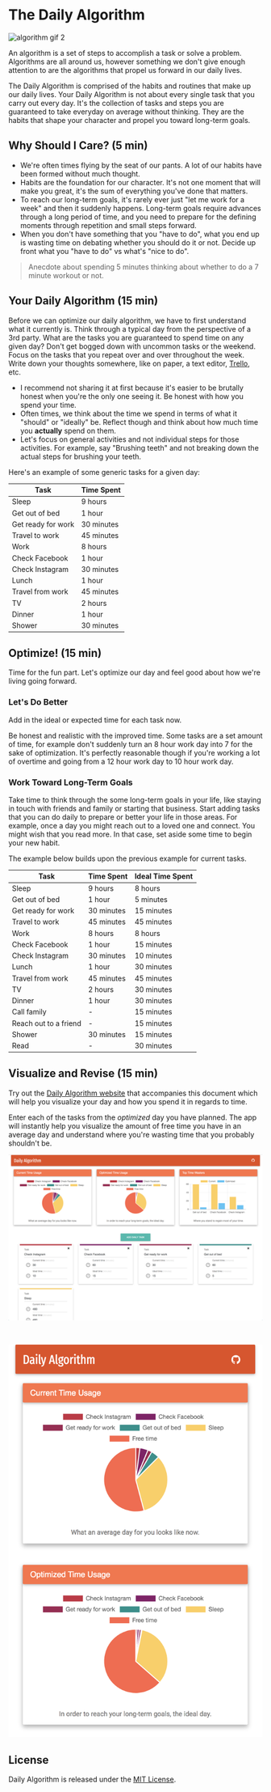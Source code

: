 # The Daily Algorithm

![algorithm gif 2](https://i.giphy.com/ofqccIX7HcjPG.gif)

An algorithm is a set of steps to accomplish a task or solve a problem. Algorithms are all around us, however something we don't give enough attention to are the algorithms that propel us forward in our daily lives. 

The Daily Algorithm is comprised of the habits and routines that make up our daily lives. Your Daily Algorithm is not about every single task that you carry out every day. It's the collection of tasks and steps you are guaranteed to take everyday on average without thinking. They are the habits that shape your character and propel you toward long-term goals.

## Why Should I Care? (5 min)

- We're often times flying by the seat of our pants. A lot of our habits have been formed without much thought. 
- Habits are the foundation for our character. It's not one moment that will make you great, it's the sum of everything you've done that matters.
- To reach our long-term goals, it's rarely ever just "let me work for a week" and then it suddenly happens. Long-term goals require advances through a long period of time, and you need to prepare for the defining moments through repetition and small steps forward.
- When you don't have something that you "have to do", what you end up is wasting time on debating whether you should do it or not. Decide up front what you "have to do" vs what's "nice to do".

> Anecdote about spending 5 minutes thinking about whether to do a 7 minute workout or not.

## Your Daily Algorithm (15 min)

Before we can optimize our daily algorithm, we have to first understand what it currently is. 
Think through a typical day from the perspective of a 3rd party. What are the tasks you are guaranteed to spend time on any given day? Don't get bogged down with uncommon tasks or the weekend. Focus on the tasks that you repeat over and over throughout the week. Write down your thoughts somewhere, like on paper, a text editor, [Trello](https://trello.com/), etc. 

- I recommend not sharing it at first because it's easier to be brutally honest when you're the only one seeing it. Be honest with how you spend your time. 
- Often times, we think about the time we spend in terms of what it "should" or "ideally" be. Reflect though and think about how much time you **actually** spend on them. 
- Let's focus on general activities and not individual steps for those activities. For example, say "Brushing teeth" and not breaking down the actual steps for brushing your teeth.

Here's an example of some generic tasks for a given day: 

| Task | Time Spent |
| --- | --- |
| Sleep | 9 hours |
| Get out of bed | 1 hour |
| Get ready for work | 30 minutes |
| Travel to work | 45 minutes |
| Work | 8 hours |
| Check Facebook | 1 hour |
| Check Instagram | 30 minutes |
| Lunch | 1 hour |
| Travel from work | 45 minutes |
| TV | 2 hours |
| Dinner | 1 hour |
| Shower | 30 minutes |

## Optimize! (15 min)

Time for the fun part. Let's optimize our day and feel good about how we're living going forward.

### Let's Do Better 

Add in the ideal or expected time for each task now. 

Be honest and realistic with the improved time. Some tasks are a set amount of time, for example don't suddenly turn an 8 hour work day into 7 for the sake of optimization. It's perfectly reasonable though if you're working a lot of overtime and going from a 12 hour work day to 10 hour work day.  

### Work Toward Long-Term Goals

Take time to think through the some long-term goals in your life, like staying in touch with friends and family or starting that business. Start adding tasks that you can do daily to prepare or better your life in those areas. For example, once a day you might reach out to a loved one and connect. You might wish that you read more. In that case, set aside some time to begin your new habit. 

The example below builds upon the previous example for current tasks.

| Task | Time Spent | Ideal Time Spent |
| --- | --- | --- |
| Sleep | 9 hours | 8 hours |
| Get out of bed | 1 hour | 5 minutes |
| Get ready for work | 30 minutes | 15 minutes |
| Travel to work | 45 minutes | 45 minutes |
| Work | 8 hours | 8 hours |
| Check Facebook | 1 hour | 15 minutes |
| Check Instagram | 30 minutes | 10 minutes |
| Lunch | 1 hour | 30 minutes |
| Travel from work | 45 minutes | 45 minutes
| TV | 2 hours | 30 minutes |
| Dinner | 1 hour | 30 minutes |
| Call family | - | 15 minutes |
| Reach out to a friend | - | 15 minutes |
| Shower | 30 minutes | 15 minutes |
| Read | - | 30 minutes |

## Visualize and Revise (15 min)

Try out the [Daily Algorithm website](https://mdang.github.io/daily-algorithm/) that accompanies this document which will help you visualize your day and how you spend it in regards to time.

Enter each of the tasks from the *optimized* day you have planned. The app will instantly help you visualize the amount of free time you have in an average day and understand where you're wasting time that you probably shouldn't be.

[![Desktop](assets/desktop.png)](https://mdang.github.io/daily-algorithm/)

<br>

[![Mobile](assets/mobile.png)](https://mdang.github.io/daily-algorithm/)

## License

Daily Algorithm is released under the [MIT License](http://www.opensource.org/licenses/MIT).
